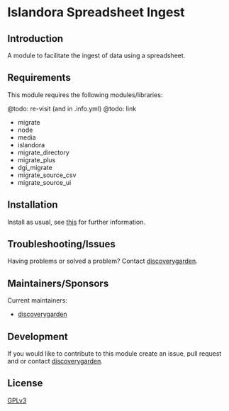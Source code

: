 # Islandora Spreadsheet Ingest

## Introduction

A module to facilitate the ingest of data using a spreadsheet.

## Requirements

This module requires the following modules/libraries:

@todo: re-visit (and in .info.yml)
@todo: link
* migrate
* node
* media
* islandora
* migrate_directory
* migrate_plus
* dgi_migrate
* migrate_source_csv
* migrate_source_ui

## Installation

Install as usual, see
[this](https://drupal.org/documentation/install/modules-themes/modules-8) for
further information.

## Troubleshooting/Issues

Having problems or solved a problem? Contact
[discoverygarden](http://support.discoverygarden.ca).

## Maintainers/Sponsors

Current maintainers:

* [discoverygarden](http://www.discoverygarden.ca)

## Development

If you would like to contribute to this module create an issue, pull request
and or contact
[discoverygarden](http://support.discoverygarden.ca).

## License

[GPLv3](http://www.gnu.org/licenses/gpl-3.0.txt)
